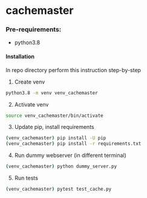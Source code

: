 # cachemaster

### Pre-requirements:
- python3.8

#### Installation
In repo directory perform this instruction step-by-step

1. Create venv
```bash 
python3.8 -m venv venv_cachemaster
```
2. Activate venv
```bash 
source venv_cachemaster/bin/activate
```
3. Update pip, install requirements
```bash 
(venv_cachemaster) pip install -U pip
(venv_cachemaster) pip install -r requirements.txt
```
4. Run dummy webserver (in different terminal)
```bash 
(venv_cachemaster) python dummy_server.py
```
5. Run tests
```bash 
(venv_cachemaster) pytest test_cache.py
```
